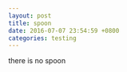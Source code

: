 ```yaml
---
layout: post
title: spoon
date: 2016-07-07 23:54:59 +0800
categories: testing
---
```


there is no spoon
